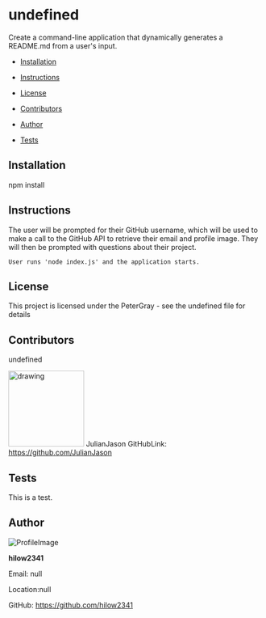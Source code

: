 
# undefined 
Create a command-line application that dynamically generates a README.md from a user's input.

* [Installation](#Installation)

* [Instructions](#Instructions)

* [License](#License)

* [Contributors](#Contributors)

* [Author](#Author)

* [Tests](#Tests)

## Installation
npm install
## Instructions
The user will be prompted for their GitHub username, which will be used to make a call to the GitHub API to retrieve their email and profile image. They will then be prompted with questions about their project.
```
User runs 'node index.js' and the application starts.
```
## License 
This project is licensed under the PeterGray - see the undefined file for details
## Contributors
undefined
            
 <img src="https://avatars0.githubusercontent.com/u/10151729?v=4" alt="drawing" width="150" display="inline"/> JulianJason  GitHubLink: https://github.com/JulianJason
## Tests
This is a test.
## Author 

![ProfileImage](https://avatars0.githubusercontent.com/u/60238749?v=4)

**hilow2341**

Email: null

Location:null

GitHub: https://github.com/hilow2341
